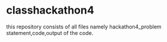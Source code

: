# classhackathon4

this repository consists of all files namely hackathon4_problem statement,code,output of the code.
